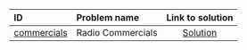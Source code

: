 | ID | Problem name | Link to solution |
|:---|:---|:---:|
| [commercials](https://open.kattis.com/problems/commercials) | Radio Commercials | [Solution](https://github.com/versenyi98/kattis-solutions/tree/main/solutions/Radio%20Commercials)|
